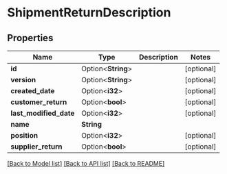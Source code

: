 # ShipmentReturnDescription

## Properties

Name | Type | Description | Notes
------------ | ------------- | ------------- | -------------
**id** | Option<**String**> |  | [optional]
**version** | Option<**String**> |  | [optional]
**created_date** | Option<**i32**> |  | [optional]
**customer_return** | Option<**bool**> |  | [optional]
**last_modified_date** | Option<**i32**> |  | [optional]
**name** | **String** |  | 
**position** | Option<**i32**> |  | [optional]
**supplier_return** | Option<**bool**> |  | [optional]

[[Back to Model list]](../README.md#documentation-for-models) [[Back to API list]](../README.md#documentation-for-api-endpoints) [[Back to README]](../README.md)


